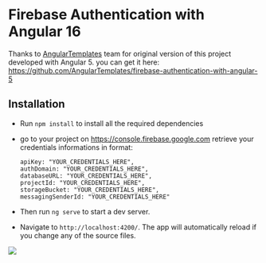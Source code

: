 # Firebase Authentication with Angular 16

Thanks to [AngularTemplates](https://github.com/AngularTemplates) team for original version of this project developed with Angular 5. 
you can get it here: https://github.com/AngularTemplates/firebase-authentication-with-angular-5


## Installation

- Run `npm install` to install all the required dependencies

- go to your project on https://console.firebase.google.com retrieve your credentials informations in format:

    ```
    apiKey: "YOUR_CREDENTIALS_HERE",
    authDomain: "YOUR_CREDENTIALS_HERE",
    databaseURL: "YOUR_CREDENTIALS_HERE",
    projectId: "YOUR_CREDENTIALS_HERE",
    storageBucket: "YOUR_CREDENTIALS_HERE",
    messagingSenderId: "YOUR_CREDENTIALS_HERE"
    ```
    
- Then run `ng serve` to start a dev server.

- Navigate to `http://localhost:4200/`. The app will automatically reload if you change any of the source files.


![](https://s3-us-west-2.amazonaws.com/angular-templates/tutorials/firebase-authentication-with-angular/firebase-tutorial-login-screenshot.png)
